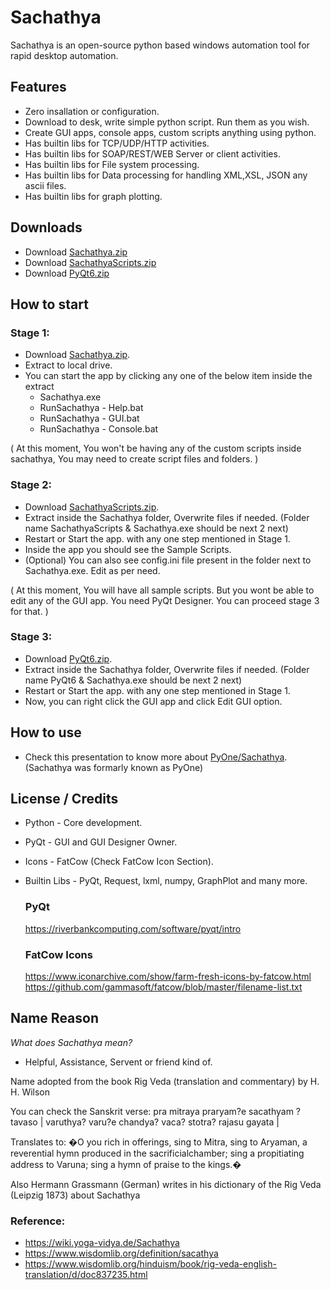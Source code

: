 # Sachathya

Sachathya is an open-source python based windows automation tool for rapid desktop automation.

## Features

* Zero insallation or configuration.
* Download to desk, write simple python script. Run them as you wish.
* Create GUI apps, console apps, custom scripts anything using python.
* Has builtin libs for TCP/UDP/HTTP activities.
* Has builtin libs for SOAP/REST/WEB Server or client activities.
* Has builtin libs for File system processing.
* Has builtin libs for Data processing for handling XML,XSL, JSON any ascii files.
* Has builtin libs for graph plotting.

## Downloads

* Download [Sachathya.zip](distribute/Sachathya.zip)
* Download [SachathyaScripts.zip](distribute/SachathyaScripts.zip)
* Download [PyQt6.zip](distribute/PyQt6.zip)

## How to start

### Stage 1:
* Download [Sachathya.zip](distribute/Sachathya.zip).
* Extract to local drive.
* You can start the app by clicking any one of the below item inside the extract
    * Sachathya.exe
    * RunSachathya - Help.bat
    * RunSachathya - GUI.bat
    * RunSachathya - Console.bat

( At this moment, You won't be having any of the custom scripts inside sachathya, You may need to create script files and folders. )

### Stage 2:
* Download [SachathyaScripts.zip](distribute/SachathyaScripts.zip).
* Extract inside the Sachathya folder, Overwrite files if needed. (Folder name SachathyaScripts & Sachathya.exe should be next 2 next)
* Restart or Start the app. with any one step mentioned in Stage 1.
* Inside the app you should see the Sample Scripts.
* (Optional) You can also see config.ini file present in the folder next to Sachathya.exe. Edit as per need.

( At this moment, You will have all sample scripts. But you wont be able to edit any of the GUI app. You need PyQt Designer. You can proceed stage 3 for that. )

### Stage 3:
* Download [PyQt6.zip](distribute/PyQt6.zip).
* Extract inside the Sachathya folder, Overwrite files if needed. (Folder name PyQt6 & Sachathya.exe should be next 2 next)
* Restart or Start the app. with any one step mentioned in Stage 1.
* Now, you can right click the GUI app and click Edit GUI option.

## How to use

* Check this presentation to know more about [PyOne/Sachathya](docs/PyOne%20Presentation.pdf).
(Sachathya was formarly known as PyOne)

## License / Credits

* Python - Core development.
* PyQt - GUI and GUI Designer Owner.
* Icons - FatCow (Check FatCow Icon Section).
* Builtin Libs - PyQt, Request, lxml, numpy, GraphPlot and many more.

    ### PyQt
    https://riverbankcomputing.com/software/pyqt/intro

    ### FatCow Icons
    https://www.iconarchive.com/show/farm-fresh-icons-by-fatcow.html
    https://github.com/gammasoft/fatcow/blob/master/filename-list.txt

## Name Reason

*What does Sachathya mean?*

- Helpful, Assistance, Servent or friend kind of.

Name adopted from the book Rig Veda (translation and commentary) by H. H. Wilson

You can check the Sanskrit verse:
pra mitraya praryam?e sacathyam ?tavaso | varuthya? varu?e chandya? vaca? stotra? rajasu gayata |

Translates to:
�O you rich in offerings, sing to Mitra, sing to Aryaman, a reverential hymn produced in the sacrificialchamber;
sing a propitiating address to Varuna; sing a hymn of praise to the kings.�

Also Hermann Grassmann (German) writes in his dictionary of the Rig Veda (Leipzig 1873) about Sachathya


### Reference:
- https://wiki.yoga-vidya.de/Sachathya
- https://www.wisdomlib.org/definition/sacathya
- https://www.wisdomlib.org/hinduism/book/rig-veda-english-translation/d/doc837235.html

